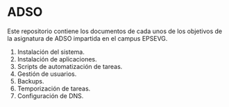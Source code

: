 # ADSO #

Este repositorio contiene los documentos de cada unos de los objetivos de la asignatura de ADSO impartida en el campus EPSEVG.

1. Instalación del sistema.
2. Instalación de aplicaciones.
3. Scripts de automatización de tareas.
4. Gestión de usuarios.
5. Backups.
6. Temporización de tareas.
7. Configuración de DNS.

